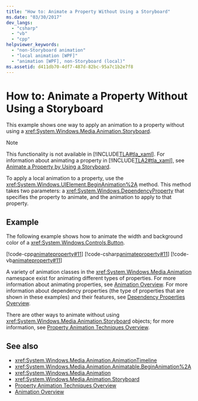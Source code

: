 ```yaml
---
title: "How to: Animate a Property Without Using a Storyboard"
ms.date: "03/30/2017"
dev_langs: 
  - "csharp"
  - "vb"
  - "cpp"
helpviewer_keywords: 
  - "non-Storyboard animation"
  - "local animation [WPF]"
  - "animation [WPF], non-Storyboard (local)"
ms.assetid: d411db70-4df7-487d-82bc-95a7c1b2e7f8
---
```

# How to: Animate a Property Without Using a Storyboard
This example shows one way to apply an animation to a property without using a <xref:System.Windows.Media.Animation.Storyboard>.  
  
> [!NOTE]
>  This functionality is not available in [!INCLUDE[TLA#tla_xaml](../../../../includes/tlasharptla-xaml-md.md)]. For information about animating a property in [!INCLUDE[TLA2#tla_xaml](../../../../includes/tla2sharptla-xaml-md.md)], see [Animate a Property by Using a Storyboard](../../../../docs/framework/wpf/graphics-multimedia/how-to-animate-a-property-by-using-a-storyboard.md).  
  
 To apply a local animation to a property, use the <xref:System.Windows.UIElement.BeginAnimation%2A> method. This method takes two parameters: a <xref:System.Windows.DependencyProperty> that specifies the property to animate, and the animation to apply to that property.  
  
## Example  
 The following example shows how to animate the width and background color of a <xref:System.Windows.Controls.Button>.  
  
 [!code-cpp[animateproperty#11](../../../../samples/snippets/cpp/VS_Snippets_Wpf/animateproperty/CPP/LocalAnimationExample.cpp#11)]
 [!code-csharp[animateproperty#11](../../../../samples/snippets/csharp/VS_Snippets_Wpf/animateproperty/CSharp/LocalAnimationExample.cs#11)]
 [!code-vb[animateproperty#11](../../../../samples/snippets/visualbasic/VS_Snippets_Wpf/animateproperty/VisualBasic/LocalAnimationExample.vb#11)]  
  
 A variety of animation classes in the <xref:System.Windows.Media.Animation> namespace exist for animating different types of properties. For more information about animating properties, see [Animation Overview](../../../../docs/framework/wpf/graphics-multimedia/animation-overview.md). For more information about dependency properties (the type of properties that are shown in these examples) and their features, see [Dependency Properties Overview](../../../../docs/framework/wpf/advanced/dependency-properties-overview.md).  
  
 There are other ways to animate without using <xref:System.Windows.Media.Animation.Storyboard> objects; for more information, see [Property Animation Techniques Overview](../../../../docs/framework/wpf/graphics-multimedia/property-animation-techniques-overview.md).  
  
## See also
- <xref:System.Windows.Media.Animation.AnimationTimeline>
- <xref:System.Windows.Media.Animation.Animatable.BeginAnimation%2A>
- <xref:System.Windows.Media.Animation>
- <xref:System.Windows.Media.Animation.Storyboard>
- [Property Animation Techniques Overview](../../../../docs/framework/wpf/graphics-multimedia/property-animation-techniques-overview.md)
- [Animation Overview](../../../../docs/framework/wpf/graphics-multimedia/animation-overview.md)
